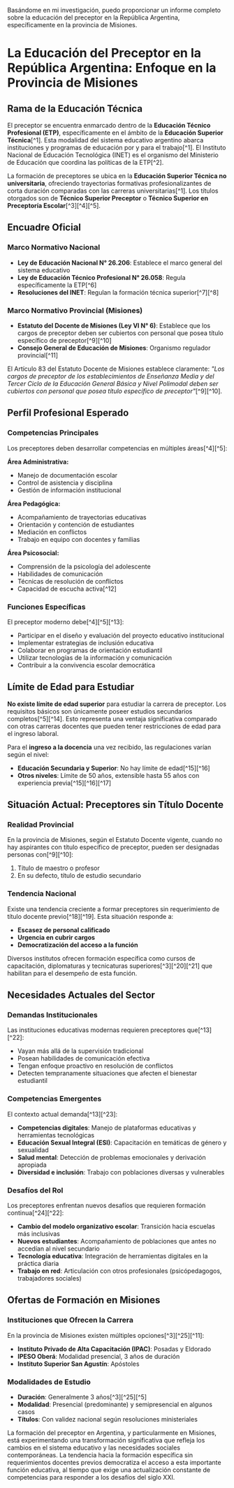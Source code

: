 Basándome en mi investigación, puedo proporcionar un informe completo sobre la educación del preceptor en la República Argentina, específicamente en la provincia de Misiones.

# La Educación del Preceptor en la República Argentina: Enfoque en la Provincia de Misiones

## **Rama de la Educación Técnica**

El preceptor se encuentra enmarcado dentro de la **Educación Técnico Profesional (ETP)**, específicamente en el ámbito de la **Educación Superior Técnica**[^1]. Esta modalidad del sistema educativo argentino abarca instituciones y programas de educación por y para el trabajo[^1]. El Instituto Nacional de Educación Tecnológica (INET) es el organismo del Ministerio de Educación que coordina las políticas de la ETP[^2].

La formación de preceptores se ubica en la **Educación Superior Técnica no universitaria**, ofreciendo trayectorias formativas profesionalizantes de corta duración comparadas con las carreras universitarias[^1]. Los títulos otorgados son de **Técnico Superior Preceptor** o **Técnico Superior en Preceptoría Escolar**[^3][^4][^5].

## **Encuadre Oficial**

### Marco Normativo Nacional

- **Ley de Educación Nacional N° 26.206**: Establece el marco general del sistema educativo
- **Ley de Educación Técnico Profesional N° 26.058**: Regula específicamente la ETP[^6]
- **Resoluciones del INET**: Regulan la formación técnica superior[^7][^8]


### Marco Normativo Provincial (Misiones)

- **Estatuto del Docente de Misiones (Ley VI N° 6)**: Establece que los cargos de preceptor deben ser cubiertos con personal que posea título específico de preceptor[^9][^10]
- **Consejo General de Educación de Misiones**: Organismo regulador provincial[^11]

El Artículo 83 del Estatuto Docente de Misiones establece claramente: *"Los cargos de preceptor de los establecimientos de Enseñanza Media y del Tercer Ciclo de la Educación General Básica y Nivel Polimodal deben ser cubiertos con personal que posea título específico de preceptor"*[^9][^10].

## **Perfil Profesional Esperado**

### Competencias Principales

Los preceptores deben desarrollar competencias en múltiples áreas[^4][^5]:

**Área Administrativa:**

- Manejo de documentación escolar
- Control de asistencia y disciplina
- Gestión de información institucional

**Área Pedagógica:**

- Acompañamiento de trayectorias educativas
- Orientación y contención de estudiantes
- Mediación en conflictos
- Trabajo en equipo con docentes y familias

**Área Psicosocial:**

- Comprensión de la psicología del adolescente
- Habilidades de comunicación
- Técnicas de resolución de conflictos
- Capacidad de escucha activa[^12]


### Funciones Específicas

El preceptor moderno debe[^4][^5][^13]:

- Participar en el diseño y evaluación del proyecto educativo institucional
- Implementar estrategias de inclusión educativa
- Colaborar en programas de orientación estudiantil
- Utilizar tecnologías de la información y comunicación
- Contribuir a la convivencia escolar democrática


## **Límite de Edad para Estudiar**

**No existe límite de edad superior** para estudiar la carrera de preceptor. Los requisitos básicos son únicamente poseer estudios secundarios completos[^5][^14]. Esto representa una ventaja significativa comparado con otras carreras docentes que pueden tener restricciones de edad para el ingreso laboral.

Para el **ingreso a la docencia** una vez recibido, las regulaciones varían según el nivel:

- **Educación Secundaria y Superior**: No hay límite de edad[^15][^16]
- **Otros niveles**: Límite de 50 años, extensible hasta 55 años con experiencia previa[^15][^16][^17]


## **Situación Actual: Preceptores sin Título Docente**

### Realidad Provincial

En la provincia de Misiones, según el Estatuto Docente vigente, cuando no hay aspirantes con título específico de preceptor, pueden ser designadas personas con[^9][^10]:

1. Título de maestro o profesor
2. En su defecto, título de estudio secundario

### Tendencia Nacional

Existe una tendencia creciente a formar preceptores sin requerimiento de título docente previo[^18][^19]. Esta situación responde a:

- **Escasez de personal calificado**
- **Urgencia en cubrir cargos**
- **Democratización del acceso a la función**

Diversos institutos ofrecen formación específica como cursos de capacitación, diplomaturas y tecnicaturas superiores[^3][^20][^21] que habilitan para el desempeño de esta función.

## **Necesidades Actuales del Sector**

### Demandas Institucionales

Las instituciones educativas modernas requieren preceptores que[^13][^22]:

- Vayan más allá de la supervisión tradicional
- Posean habilidades de comunicación efectiva
- Tengan enfoque proactivo en resolución de conflictos
- Detecten tempranamente situaciones que afecten el bienestar estudiantil


### Competencias Emergentes

El contexto actual demanda[^13][^23]:

- **Competencias digitales**: Manejo de plataformas educativas y herramientas tecnológicas
- **Educación Sexual Integral (ESI)**: Capacitación en temáticas de género y sexualidad
- **Salud mental**: Detección de problemas emocionales y derivación apropiada
- **Diversidad e inclusión**: Trabajo con poblaciones diversas y vulnerables


### Desafíos del Rol

Los preceptores enfrentan nuevos desafíos que requieren formación continua[^24][^22]:

- **Cambio del modelo organizativo escolar**: Transición hacia escuelas más inclusivas
- **Nuevos estudiantes**: Acompañamiento de poblaciones que antes no accedían al nivel secundario
- **Tecnología educativa**: Integración de herramientas digitales en la práctica diaria
- **Trabajo en red**: Articulación con otros profesionales (psicópedagogos, trabajadores sociales)


## **Ofertas de Formación en Misiones**

### Instituciones que Ofrecen la Carrera

En la provincia de Misiones existen múltiples opciones[^3][^25][^11]:

- **Instituto Privado de Alta Capacitación (IPAC)**: Posadas y Eldorado
- **IPESO Oberá**: Modalidad presencial, 3 años de duración
- **Instituto Superior San Agustín**: Apóstoles


### Modalidades de Estudio

- **Duración**: Generalmente 3 años[^3][^25][^5]
- **Modalidad**: Presencial (predominante) y semipresencial en algunos casos
- **Títulos**: Con validez nacional según resoluciones ministeriales

La formación del preceptor en Argentina, y particularmente en Misiones, está experimentando una transformación significativa que refleja los cambios en el sistema educativo y las necesidades sociales contemporáneas. La tendencia hacia la formación específica sin requerimientos docentes previos democratiza el acceso a esta importante función educativa, al tiempo que exige una actualización constante de competencias para responder a los desafíos del siglo XXI.
